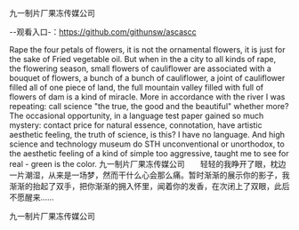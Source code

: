 九一制片厂果冻传媒公司

--观看入口-：https://github.com/githunsw/ascascc

Rape the four petals of flowers, it is not the ornamental flowers, it is just for the sake of Fried vegetable oil.
But when in the a city to all kinds of rape, the flowering season, small flowers of cauliflower are associated with a bouquet of flowers, a bunch of a bunch of cauliflower, a joint of cauliflower filled all of one piece of land, the full mountain valley filled with full of flowers of dam is a kind of miracle.
More in accordance with the river
I was repeating: call science "the true, the good and the beautiful" whether more?
The occasional opportunity, in a language test paper gained so much mystery: contact price for natural essence, connotation, have artistic aesthetic feeling, the truth of science, is this?
I have no language.
And high science and technology museum do STH unconventional or unorthodox, to the aesthetic feeling of a kind of simple too aggressive, taught me to see for real - green is the color.
九一制片厂果冻传媒公司　　轻轻的我睁开了眼，枕边一片潮湿，从来是一场梦，然而干什么心会那么痛。暂时渐渐的展示你的影子，我渐渐的抬起了双手，把你渐渐的拥入怀里，闻着你的发香，在次闭上了双眼，此后不愿醒来……

九一制片厂果冻传媒公司
